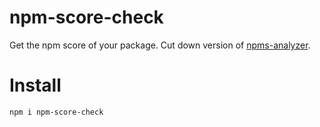 # npm-score-check

Get the npm score of your package. Cut down version of [npms-analyzer](https://github.com/npms-io/npms-analyzer).

# Install

```
npm i npm-score-check
```

